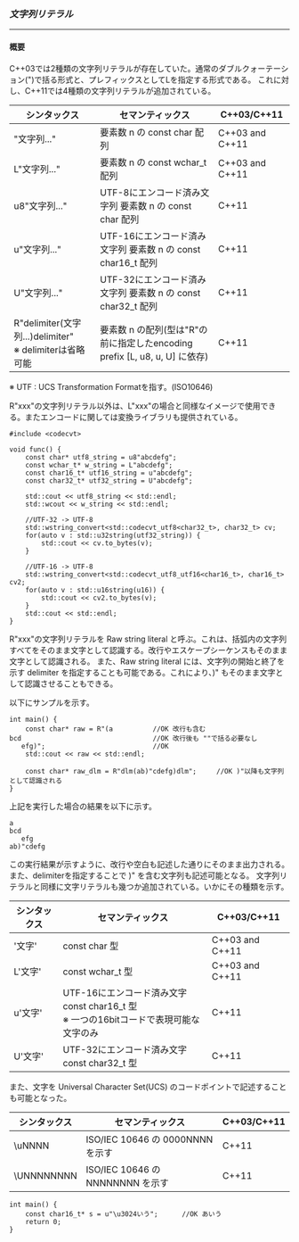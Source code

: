 ### *文字列リテラル*
---
#### 概要
C++03では2種類の文字列リテラルが存在していた。通常のダブルクォーテーション(")で括る形式と、プレフィックスとしてLを指定する形式である。
これに対し、C++11では4種類の文字列リテラルが追加されている。

| シンタックス | セマンティックス | C++03/C++11 |
| -- | -- | -- |
|  "文字列..."  | 要素数 n の const char 配列 | C++03 and C++11 |
| L"文字列..." | 要素数 n の const wchar_t 配列 | C++03 and C++11 |
| u8"文字列..." | UTF-8にエンコード済み文字列 要素数 n の const char 配列 | C++11 |
| u"文字列..." | UTF-16にエンコード済み文字列 要素数 n の const char16_t 配列 | C++11 |
| U"文字列..." | UTF-32にエンコード済み文字列 要素数 n の const char32_t 配列 | C++11 |
| R"delimiter(文字列...)delimiter"<BR>※ delimiterは省略可能 | 要素数 n の配列(型は"R"の前に指定したencoding prefix [L, u8, u, U] に依存) | C++11 |
※ UTF : UCS Transformation Formatを指す。(ISO10646)

R"xxx"の文字列リテラル以外は、L"xxx"の場合と同様なイメージで使用できる。またエンコードに関しては変換ライブラリも提供されている。

```
#include <codecvt>

void func() {
    const char* utf8_string = u8"abcdefg";
    const wchar_t* w_string = L"abcdefg";
    const char16_t* utf16_string = u"abcdefg";
    const char32_t* utf32_string = U"abcdefg";

    std::cout << utf8_string << std::endl;
    std::wcout << w_string << std::endl;

    //UTF-32 -> UTF-8
    std::wstring_convert<std::codecvt_utf8<char32_t>, char32_t> cv;
    for(auto v : std::u32string(utf32_string)) {
        std::cout << cv.to_bytes(v);
    }

    //UTF-16 -> UTF-8
    std::wstring_convert<std::codecvt_utf8_utf16<char16_t>, char16_t> cv2;
    for(auto v : std::u16string(u16)) {
        std::cout << cv2.to_bytes(v);
    }
    std::cout << std::endl;
}
```

R"xxx"の文字列リテラルを Raw string literal と呼ぶ。これは、括弧内の文字列すべてをそのまま文字として認識する。改行やエスケープシーケンスもそのまま文字として認識される。
また、Raw string literal には、文字列の開始と終了を示す delimiter を指定することも可能である。これにより、)" もそのまま文字として認識させることもできる。

以下にサンプルを示す。

```
int main() {
    const char* raw = R"(a          //OK 改行も含む
bcd                                 //OK 改行後も ""で括る必要なし
   efg)";                           //OK
    std::cout << raw << std::endl;

    const char* raw_dlm = R"dlm(ab)"cdefg)dlm";     //OK )"以降も文字列として認識される
}
```
上記を実行した場合の結果を以下に示す。

```
a
bcd
   efg
ab)"cdefg
```
この実行結果が示すように、改行や空白も記述した通りにそのまま出力される。また、delimiterを指定することで )" を含む文字列も記述可能となる。
文字列リテラルと同様に文字リテラルも幾つか追加されている。いかにその種類を示す。

| シンタックス | セマンティックス | C++03/C++11 |
| -- | -- | -- |
|  '文字'  | const char 型| C++03 and C++11 |
| L'文字' | const wchar_t 型 | C++03 and C++11 |
| u'文字' | UTF-16にエンコード済み文字 const char16_t 型<BR> ※ 一つの16bitコードで表現可能な文字のみ | C++11 |
| U'文字' | UTF-32にエンコード済み文字 const char32_t 型 | C++11 |


また、文字を Universal Character Set(UCS) のコードポイントで記述することも可能となった。

| シンタックス | セマンティックス | C++03/C++11 |
| -- | -- | -- |
| \uNNNN | ISO/IEC 10646 の 0000NNNN を示す | C++11 |
| \UNNNNNNNN | ISO/IEC 10646 の NNNNNNNN を示す | C++11 |


```
int main() {
    const char16_t* s = u"\u3024いう";      //OK あいう
    return 0;
}
```

